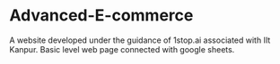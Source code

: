 # Advanced-E-commerce


A website developed under the guidance of 1stop.ai associated with IIt Kanpur.
Basic level web page connected with google sheets. 
